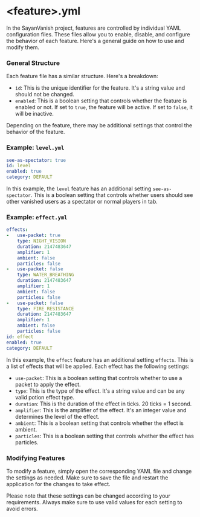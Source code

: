 # \<feature>.yml

In the SayanVanish project, features are controlled by individual YAML configuration files. These files allow you to enable, disable, and configure the behavior of each feature. Here's a general guide on how to use and modify them.

### General Structure

Each feature file has a similar structure. Here's a breakdown:

* `id`: This is the unique identifier for the feature. It's a string value and should not be changed.
* `enabled`: This is a boolean setting that controls whether the feature is enabled or not. If set to `true`, the feature will be active. If set to `false`, it will be inactive.

Depending on the feature, there may be additional settings that control the behavior of the feature.

### Example: `level.yml`

```yaml
see-as-spectator: true
id: level
enabled: true
category: DEFAULT
```

In this example, the `level` feature has an additional setting `see-as-spectator`. This is a boolean setting that controls whether users should see other vanished users as a spectator or normal players in tab.

### Example: `effect.yml`

```yaml
effects:
-   use-packet: true
    type: NIGHT_VISION
    duration: 2147483647
    amplifier: 1
    ambient: false
    particles: false
-   use-packet: false
    type: WATER_BREATHING
    duration: 2147483647
    amplifier: 1
    ambient: false
    particles: false
-   use-packet: false
    type: FIRE_RESISTANCE
    duration: 2147483647
    amplifier: 1
    ambient: false
    particles: false
id: effect
enabled: true
category: DEFAULT
```

In this example, the `effect` feature has an additional setting `effects`. This is a list of effects that will be applied. Each effect has the following settings:

* `use-packet`: This is a boolean setting that controls whether to use a packet to apply the effect.
* `type`: This is the type of the effect. It's a string value and can be any valid potion effect type.
* `duration`: This is the duration of the effect in ticks. 20 ticks = 1 second.
* `amplifier`: This is the amplifier of the effect. It's an integer value and determines the level of the effect.
* `ambient`: This is a boolean setting that controls whether the effect is ambient.
* `particles`: This is a boolean setting that controls whether the effect has particles.

### Modifying Features

To modify a feature, simply open the corresponding YAML file and change the settings as needed. Make sure to save the file and restart the application for the changes to take effect.

Please note that these settings can be changed according to your requirements. Always make sure to use valid values for each setting to avoid errors.
